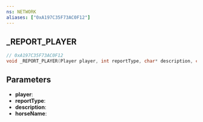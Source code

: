 ```yaml
---
ns: NETWORK
aliases: ["0xA197C35F73AC0F12"]
---
```

## _REPORT_PLAYER

```c
// 0xA197C35F73AC0F12
void _REPORT_PLAYER(Player player, int reportType, char* description, char* horseName);
```

## Parameters
* **player**:
* **reportType**:
* **description**:
* **horseName**:

